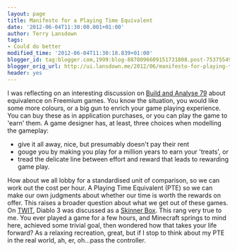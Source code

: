 ```yaml
---
layout: page
title: Manifesto for a Playing Time Equivalent
date: '2012-06-04T11:30:00.001+01:00'
author: Terry Lansdown
tags:
- Could do better
modified_time: '2012-06-04T11:30:18.839+01:00'
blogger_id: tag:blogger.com,1999:blog-8878096609151731808.post-7537554927204965860
blogger_orig_url: http://ui.lansdown.me/2012/06/manifesto-for-playing-time-equivalent.html
header: yes
---
```


<p>I was reflecting on an interesting discussion on <a href="http://5by5.tv/buildanalyze/79">Build and Analyse 79</a> about equivalence on Freemium games. You know the situation, you would like some more colours, or a big gun to enrich your game playing experience. You can buy these as in application purchases, or you can play the game to 'earn' them. A game designer has, at least, three choices when modelling the gameplay:</p><ul><li>give it all away, nice, but presumably doesn't pay their rent</li><li>gouge you by making you play for a million years to earn your 'treats', or</li><li>tread the delicate line between effort and reward that leads to rewarding game play.</li></ul><p>How about we all lobby for a standardised unit of comparison, so we can work out the cost per hour. A Playing Time Equivalent (PTE) so we can make our own judgments about whether our time is worth the rewards on offer. This raises a broader question about what we get out of these games. On <a href="http://twit.tv/show/this-week-in-tech/355">TWIT</a>, Diablo 3 was discussed as a <a href="https://en.wikipedia.org/wiki/Operant_conditioning_chamber">Skinner Box</a>. This rang very true to me. You ever played a game for a few hours, and Minecraft springs to mind here, achieved some trivial goal, then wondered how that takes your life forward? As a relaxing recreation, great, but if I stop to think about my PTE in the real world, ah, er, oh…pass the controller.</p>